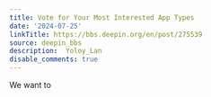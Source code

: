 ```yaml
---
title: Vote for Your Most Interested App Types
date: '2024-07-25'
linkTitle: https://bbs.deepin.org/en/post/275539
source: deepin_bbs
description:  Yoloy_Lan 
disable_comments: true
---
```

We want to
